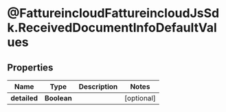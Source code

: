 # @FattureincloudFattureincloudJsSdk.ReceivedDocumentInfoDefaultValues

## Properties

Name | Type | Description | Notes
------------ | ------------- | ------------- | -------------
**detailed** | **Boolean** |  | [optional] 


